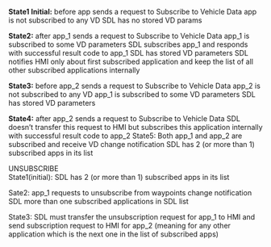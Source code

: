 **State1 Initial:** before app sends a request to Subscribe to Vehicle Data
app is not subscribed to any VD
SDL has no stored VD params	

**State2:** after app_1 sends a request to Subscribe to Vehicle Data
app_1 is subscribed to some VD parameters
SDL subscribes app_1 and responds with successful result code to app_1
SDL has stored VD parameters
SDL notifies HMI only about first subscribed application and keep the list of all other subscribed applications internally

**State3:** before app_2 sends a request to Subscribe to Vehicle Data
app_2 is not subscribed to any VD
app_1 is subscribed to some VD parameters
SDL has stored VD parameters

**State4:** after app_2 sends a request  to Subscribe to Vehicle Data
SDL doesn’t transfer this request to HMI but subscribes this application internally with successful result code to app_2
State5: Both app_1 and app_2 are subscribed and receive VD change notification
SDL has 2 (or more than 1) subscribed apps in its list

UNSUBSCRIBE  
State1(initial): SDL has 2 (or more than 1) subscribed apps in its list  

Sate2: app_1 requests to unsubscribe from waypoints change notification 
SDL more than one subscribed applications in SDL list  

State3: SDL must transfer the unsubscription request for app_1 to HMI 
and send subscription request to HMI for app_2 (meaning for any other application which is the next one in the list of subscribed apps)
